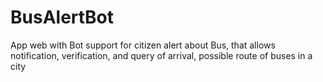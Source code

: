 # BusAlertBot
App web with Bot support for citizen alert about Bus, that allows notification, verification, and query of arrival, possible route of buses in a city
